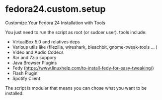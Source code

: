 # fedora24.custom.setup
Customize Your Fedora 24 Installation with Tools

You just need to run the script as root (or sudoer user). tools include:


 - VirtualBox 5.0 and relatives deps
 - Various utils like (filezilla, wireshark, bleachbit, gnome-tweak-tools ... )
 - Video and Audio Codecs
 - Rar and 7zip suppory 
 - Java Browser Plugins 
 - Fedy (https://www.linuxhelp.com/to-install-fedy-for-easy-tweaking/)
 - Flash Plugin
 - Spotify Client

The script is modular that means you can chose what you want to be installed.
